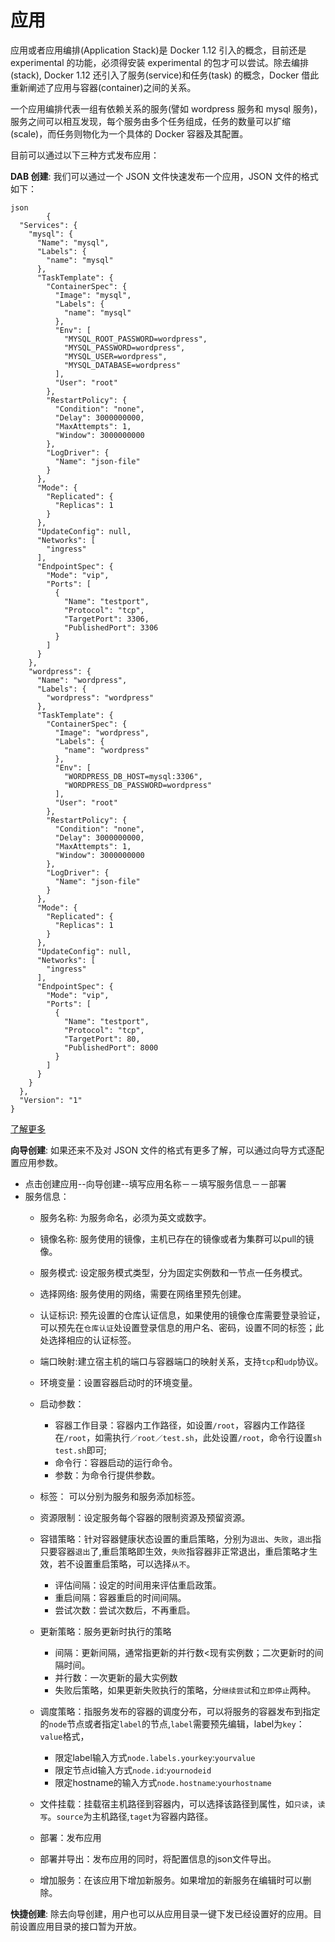 # 应用

应用或者应用编排(Application Stack)是 Docker 1.12 引入的概念，目前还是 experimental 的功能，必须得安装 experimental 的包才可以尝试。除去编排(stack), Docker 1.12 还引入了服务(service)和任务(task) 的概念，Docker 借此重新阐述了应用与容器(container)之间的关系。

一个应用编排代表一组有依赖关系的服务(譬如 wordpress 服务和 mysql 服务)，服务之间可以相互发现，每个服务由多个任务组成，任务的数量可以扩缩(scale)，而任务则物化为一个具体的 Docker 容器及其配置。

目前可以通过以下三种方式发布应用：

**DAB 创建**:
我们可以通过一个 JSON 文件快速发布一个应用，JSON 文件的格式如下：

  ```  		
  json
 		  {
    "Services": {
      "mysql": {
        "Name": "mysql",
        "Labels": {
          "name": "mysql"
        },
        "TaskTemplate": {
          "ContainerSpec": {
            "Image": "mysql",
            "Labels": {
              "name": "mysql"
            },
            "Env": [
              "MYSQL_ROOT_PASSWORD=wordpress",
              "MYSQL_PASSWORD=wordpress",
              "MYSQL_USER=wordpress",
              "MYSQL_DATABASE=wordpress"
            ],
            "User": "root"
          },
          "RestartPolicy": {
            "Condition": "none",
            "Delay": 3000000000,
            "MaxAttempts": 1,
            "Window": 3000000000
          },
          "LogDriver": {
            "Name": "json-file"
          }
        },
        "Mode": {
          "Replicated": {
            "Replicas": 1
          }
        },
        "UpdateConfig": null,
        "Networks": [
          "ingress"
        ],
        "EndpointSpec": {
          "Mode": "vip",
          "Ports": [
            {
              "Name": "testport",
              "Protocol": "tcp",
              "TargetPort": 3306,
              "PublishedPort": 3306
            }
          ]
        }
      },
      "wordpress": {
        "Name": "wordpress",
        "Labels": {
          "wordpress": "wordpress"
        },
        "TaskTemplate": {
          "ContainerSpec": {
            "Image": "wordpress",
            "Labels": {
              "name": "wordpress"
            },
            "Env": [
              "WORDPRESS_DB_HOST=mysql:3306",
              "WORDPRESS_DB_PASSWORD=wordpress"
            ],
            "User": "root"
          },
          "RestartPolicy": {
            "Condition": "none",
            "Delay": 3000000000,
            "MaxAttempts": 1,
            "Window": 3000000000
          },
          "LogDriver": {
            "Name": "json-file"
          }
        },
        "Mode": {
          "Replicated": {
            "Replicas": 1
          }
        },
        "UpdateConfig": null,
        "Networks": [
          "ingress"
        ],
        "EndpointSpec": {
          "Mode": "vip",
          "Ports": [
            {
              "Name": "testport",
              "Protocol": "tcp",
              "TargetPort": 80,
              "PublishedPort": 8000
            }
          ]
        }
      }
    },
    "Version": "1"
  }
  ```

[了解更多](https://github.com/docker/docker/blob/master/experimental/docker-stacks-and-bundles.md)

**向导创建**:
如果还来不及对 JSON 文件的格式有更多了解，可以通过向导方式逐配置应用参数。

* 点击创建应用--向导创建--填写应用名称－－填写服务信息－－部署
* 服务信息：
   * 服务名称: 为服务命名，必须为英文或数字。
   * 镜像名称: 服务使用的镜像，主机已存在的镜像或者为集群可以pull的镜像。
   * 服务模式: 设定服务模式类型，分为固定实例数和一节点一任务模式。
   * 选择网络:  服务使用的网络，需要在网络里预先创建。
   * 认证标识: 预先设置的仓库认证信息，如果使用的镜像仓库需要登录验证，可以预先在`仓库认证`处设置登录信息的用户名、密码，设置不同的标签；此处选择相应的认证标签。
   * 端口映射:建立宿主机的端口与容器端口的映射关系，支持`tcp`和`udp`协议。
   * 环境变量：设置容器启动时的环境变量。
   * 启动参数：
      * 容器工作目录：容器内工作路径，如设置`/root`，容器内工作路径在`/root`，如需执行`／root／test.sh`，此处设置`/root`，命令行设置`sh test.sh`即可;
      * 命令行：容器启动的运行命令。
      * 参数：为命令行提供参数。   
  * 标签： 可以分别为服务和服务添加标签。 
  * 资源限制：设定服务每个容器的限制资源及预留资源。
  * 容错策略：针对容器健康状态设置的重启策略，分别为`退出`、`失败`，`退出`指只要容器`退出`了,重启策略即生效，`失败`指容器非正常退出，重启策略才生效，若不设置重启策略，可以选择`从不`。
    *  评估间隔：设定的时间用来评估重启政策。
    *  重启间隔：容器重启的时间间隔。
    *  尝试次数：尝试次数后，不再重启。
  * 更新策略：服务更新时执行的策略
    * 间隔：更新间隔，通常指更新的并行数<现有实例数；二次更新时的间隔时间。
    * 并行数：一次更新的最大实例数
    * 失败后策略，如果更新失败执行的策略，分`继续尝试`和`立即停止`两种。
  * 调度策略：指服务发布的容器的调度分布，可以将服务的容器发布到指定的`node`节点或者指定`label`的节点,`label`需要预先编辑，label为`key`：`value`格式，
     * 限定label输入方式`node.labels.yourkey`:`yourvalue`
     * 限定节点id输入方式`node.id`:`yournodeid`
     * 限定hostname的输入方式`node.hostname`:`yourhostname`
     
  * 文件挂载：挂载宿主机路径到容器内，可以选择该路径到属性，如`只读`，`读写`。`source`为主机路径,`taget`为容器内路径。
  * 部署：发布应用
  * 部署并导出：发布应用的同时，将配置信息的json文件导出。
  * 增加服务：在该应用下增加新服务。如果增加的新服务在编辑时可以删除。
  
  
  


**快捷创建**:
除去向导创建，用户也可以从应用目录一键下发已经设置好的应用。目前设置应用目录的接口暂为开放。
